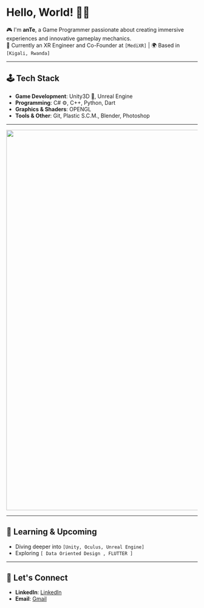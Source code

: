 # Hello, World! 👋🏻

🎮 I'm **anTe**, a Game Programmer passionate about creating immersive experiences and innovative gameplay mechanics.  
💼 Currently an XR Engineer and Co-Founder at `[MediXR]` | 🌍 Based in `[Kigali, Rwanda]`

---

## 🕹️ Tech Stack

- **Game Development**: Unity3D 🌌, Unreal Engine
- **Programming**: C# ⚙️, C++, Python, Dart
- **Graphics & Shaders**: OPENGL
- **Tools & Other**: Git, Plastic S.C.M., Blender, Photoshop

---
<img src="https://github-readme-stats.vercel.app/api?username=Ante-237&show_icons=true&theme=tokyonight" width="1000" />


---

## 🌱 Learning & Upcoming
- Diving deeper into `[Unity, Oculus, Unreal Engine]`
- Exploring `[ Data Oriented Design , FLUTTER ]`
---
## 🤝 Let's Connect

- **LinkedIn**: [LinkedIn](https://www.linkedin.com/in/nwalahnjie-akumawah-51a88b20b)
- **Email**: [Gmail](mailto:akumawahanye@gmail.com)


